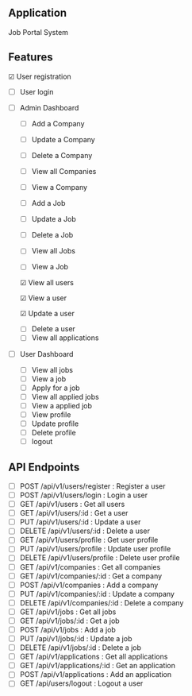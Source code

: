 ## Application

Job Portal System

## Features

&#9745; User registration

- [ ] User login

- [ ] Admin Dashboard

  - [ ] Add a Company

  - [ ] Update a Company

  - [ ] Delete a Company

  - [ ] View all Companies

  - [ ] View a Company

  - [ ] Add a Job

  - [ ] Update a Job

  - [ ] Delete a Job

  - [ ] View all Jobs
  
  - [ ] View a Job

  &#9745; View all users
  
  &#9745; View a user
  
  &#9745; Update a user
  - [ ] Delete a user
  - [ ] View all applications

- [ ] User Dashboard
  - [ ] View all jobs
  - [ ] View a job
  - [ ] Apply for a job
  - [ ] View all applied jobs
  - [ ] View a applied job
  - [ ] View profile
  - [ ] Update profile
  - [ ] Delete profile
  - [ ] logout

## API Endpoints

- [ ] POST /api/v1/users/register : Register a user
- [ ] POST /api/v1/users/login : Login a user
- [ ] GET /api/v1/users : Get all users
- [ ] GET /api/v1/users/:id : Get a user
- [ ] PUT /api/v1/users/:id : Update a user
- [ ] DELETE /api/v1/users/:id : Delete a user
- [ ] GET /api/v1/users/profile : Get user profile
- [ ] PUT /api/v1/users/profile : Update user profile
- [ ] DELETE /api/v1/users/profile : Delete user profile
- [ ] GET /api/v1/companies : Get all companies
- [ ] GET /api/v1/companies/:id : Get a company
- [ ] POST /api/v1/companies : Add a company
- [ ] PUT /api/v1/companies/:id : Update a company
- [ ] DELETE /api/v1/companies/:id : Delete a company
- [ ] GET /api/v1/jobs : Get all jobs
- [ ] GET /api/v1/jobs/:id : Get a job
- [ ] POST /api/v1/jobs : Add a job
- [ ] PUT /api/v1/jobs/:id : Update a job
- [ ] DELETE /api/v1/jobs/:id : Delete a job
- [ ] GET /api/v1/applications : Get all applications
- [ ] GET /api/v1/applications/:id : Get an application
- [ ] POST /api/v1/applications : Add an application
- [ ] GET /api/users/logout : Logout a user
